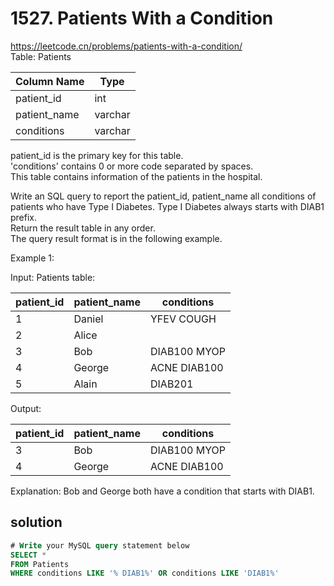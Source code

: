 # 1527. Patients With a Condition
https://leetcode.cn/problems/patients-with-a-condition/           
Table: Patients

| Column Name  | Type    |
|--------------|---------|
| patient_id   | int     |
| patient_name | varchar |
| conditions   | varchar |

patient_id is the primary key for this table.   
'conditions' contains 0 or more code separated by spaces.   
This table contains information of the patients in the hospital.   

Write an SQL query to report the patient_id, patient_name all conditions of patients who have Type I Diabetes. Type I Diabetes always starts with DIAB1 prefix.  
Return the result table in any order.   
The query result format is in the following example.   

 

Example 1:

Input: 
Patients table:

| patient_id | patient_name | conditions   |
|--------------|---------|---------|
| 1          | Daniel       | YFEV COUGH   |
| 2          | Alice        |              |
| 3          | Bob          | DIAB100 MYOP |
| 4          | George       | ACNE DIAB100 |
| 5          | Alain        | DIAB201      |

Output: 

| patient_id | patient_name | conditions   |
|--------------|---------|---------|
| 3          | Bob          | DIAB100 MYOP |
| 4          | George       | ACNE DIAB100 | 

Explanation: Bob and George both have a condition that starts with DIAB1.

## solution
``` sql
# Write your MySQL query statement below
SELECT *
FROM Patients
WHERE conditions LIKE '% DIAB1%' OR conditions LIKE 'DIAB1%'
```
